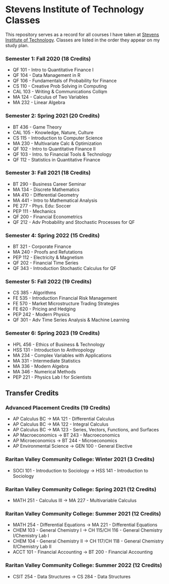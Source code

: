 # Stevens Institute of Technology Classes
This repository serves as a record for all courses I have taken at [Stevens Institute of Technology](https://stevens.edu). Classes are listed in the order they appear on my study plan.

### Semester 1: Fall 2020 (18 Credits)
- QF 101 - Intro to Quantitative Finance I
- QF 104 - Data Management in R
- QF 106 - Fundamentals of Probability for Finance
- CS 110 - Creative Prob Solving in Computing
- CAL 103 - Writing & Communications Collqm
- MA 124 - Calculus of Two Variables
- MA 232 - Linear Algebra

### Semester 2: Spring 2021 (20 Credits)
- BT 436 - Game Theory
- CAL 105 - Knowledge, Nature, Culture
- CS 115 - Introduction to Computer Science
- MA 230 - Multivariate Calc & Optimization
- QF 102 - Intro to Quantitative Finance II
- QF 103 - Intro. to Financial Tools & Technology
- QF 112 - Statistics in Quantitative Finance

### Semester 3: Fall 2021 (18 Credits)
- BT 290 - Business Career Seminar
- MA 134 - Discrete Mathematics
- MA 410 - Differential Geometry
- MA 441 - Intro to Mathematical Analysis
- PE 277 - Phys. Edu: Soccer
- PEP 111 - Mechanics
- QF 200 - Financial Econometrics
- QF 212 - Adv Probability and Stochastic Processes for QF

### Semester 4: Spring 2022 (15 Credits)
- BT 321 - Corporate Finance
- MA 240 - Proofs and Refutations
- PEP 112 - Electricity & Magnetism
- QF 202 - Financial Time Series
- QF 343 - Introduction Stochastic Calculus for QF

### Semester 5: Fall 2022 (19 Credits)
- CS 385 - Algorithms
- FE 535 - Introduction Financial Risk Management
- FE 570 - Market Microstructure Trading Strategies
- FE 620 - Pricing and Hedging
- PEP 242 - Modern Physics
- QF 301 - Adv Time Series Analysis & Machine Learning

### Semester 6: Spring 2023 (19 Credits)
- HPL 456 - Ethics of Business & Technology
- HSS 131 - Introduction to Anthropology
- MA 234 - Complex Variables with Applications
- MA 331 - Intermediate Statistics
- MA 336 - Modern Algebra
- MA 346 - Numerical Methods
- PEP 221 - Physics Lab I for Scientists

## Transfer Credits

### Advanced Placement Credits (19 Credits)
- AP Calculus BC -> MA 121 - Differential Calculus
- AP Calculus BC -> MA 122 - Integral Calculus
- AP Calculus BC -> MA 123 - Series, Vectors, Functions, and Surfaces
- AP Macroeconomics -> BT 243 - Macroeconomics
- AP Microeconomics -> BT 244 - Microeconomics
- AP Environmental Science -> GEN 100 - General Elective

### Raritan Valley Community College: Winter 2021 (3 Credits)
- SOCI 101 - Introduction to Sociology -> HSS 141 - Introduction to Sociology

### Raritan Valley Community College: Spring 2021 (12 Credits)
- MATH 251 - Calculus III -> MA 227 - Multivariable Calculus

### Raritan Valley Community College: Summer 2021 (12 Credits)
- MATH 254 - Differential Equations -> MA 221 - Differential Equations
- CHEM 103 - General Chemistry I -> CH 115/CH 116 - General Chemistry I/Chemistry Lab I
- CHEM 104 - General Chemistry II -> CH 117/CH 118 - General Chemistry II/Chemistry Lab II
- ACCT 101 - Financial Accounting -> BT 200 - Financial Accounting

### Raritan Valley Community College: Summer 2022 (12 Credits)
- CSIT 254 - Data Structures -> CS 284 - Data Structures
